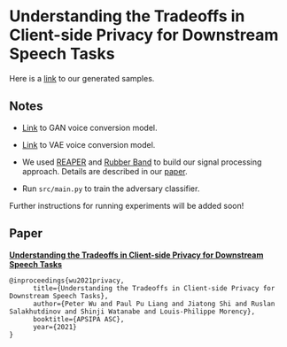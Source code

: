 # Understanding the Tradeoffs in Client-side Privacy for Downstream Speech Tasks

Here is a [link](https://peter-yh-wu.github.io/speech-privacy-samples/) to our generated samples.

## Notes

 - [Link](https://github.com/jjery2243542/voice_conversion) to GAN voice conversion model.

 - [Link](https://github.com/jjery2243542/adaptive_voice_conversion) to VAE voice conversion model.

 - We used [REAPER](https://github.com/google/REAPER) and [Rubber Band](github.com/breakfastquay/rubberband) to build our signal processing approach. Details are described in our [paper](http://www.cs.cmu.edu/~peterw1/website_files/privacy.pdf).

 - Run `src/main.py` to train the adversary classifier.

Further instructions for running experiments will be added soon!

## Paper

[**Understanding the Tradeoffs in Client-side Privacy for Downstream Speech Tasks**](https://arxiv.org/abs/2101.08919)

```
@inproceedings{wu2021privacy,
      title={Understanding the Tradeoffs in Client-side Privacy for Downstream Speech Tasks},
      author={Peter Wu and Paul Pu Liang and Jiatong Shi and Ruslan Salakhutdinov and Shinji Watanabe and Louis-Philippe Morency},
      booktitle={APSIPA ASC},
      year={2021}
}
```
